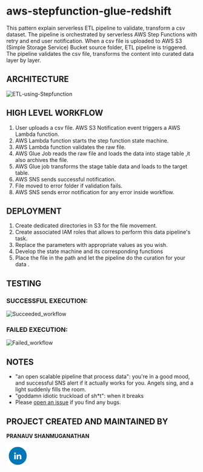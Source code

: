 # aws-stepfunction-glue-redshift
This pattern explain  serverless ETL pipeline to validate, transform a csv dataset. The pipeline is orchestrated by serverless AWS Step Functions with retry and end user notification. When a csv file is uploaded to AWS S3 (Simple Storage Service) Bucket source folder, ETL pipeline is triggered. The pipeline validates the csv file, transforms the content into curated data layer by layer.

## ARCHITECTURE
![ETL-using-Stepfunction](https://github.com/PranauvShanmuganathan/aws-stepfunction-glue-redshift/assets/52068839/bd4b44da-1740-4c85-bad8-37f25daef2aa)

## HIGH LEVEL WORKFLOW 
1. User uploads a csv file. AWS S3 Notification event triggers a AWS Lambda function.
2. AWS Lambda function starts the step function state machine.
3. AWS Lambda function validates the raw file.
4. AWS Glue Job reads the raw file and loads the data into stage table ,it also archives the file.
5. AWS Glue job transforms the stage table data and loads to the target table.
6. AWS SNS sends successful notification.
7. File moved to error folder if validation fails.
8. AWS SNS sends error notification for any error inside workflow.

## DEPLOYMENT
1. Create dedicated directories in S3  for the file movement.
2. Create associated IAM roles that allows to perform this data pipeline's task.
3. Replace the parameters with appropriate values as you wish.
4. Develop the state machine and its corresponding functions
5. Place the file in the path and let the pipeline do the curation for your data .

## TESTING
### SUCCESSFUL EXECUTION:
<img width="500" alt="Succeeded_workflow" src="https://github.com/PranauvShanmuganathan/aws-stepfunction-glue-redshift/assets/52068839/355fdeaa-289c-4d19-9d7d-abede7ff8de8">

### FAILED EXECUTION:
<img width="500" alt="Failed_workflow" src="https://github.com/PranauvShanmuganathan/aws-stepfunction-glue-redshift/assets/52068839/ff0045e9-9863-4a6a-957a-9a9af5148e6b">

## NOTES
* "an open scalable pipeline that process data": you're in a good mood, and successful SNS alert if it actually works for you. Angels sing, and a light suddenly fills the room.
* "goddamn idiotic truckload of sh*t": when it breaks
* Please [open an issue](https://github.com/PranauvShanmuganathan/aws-stepfunction-glue-redshift/issues) if you find any bugs.

## PROJECT CREATED AND MAINTAINED BY
**PRANAUV SHANMUGANATHAN** 

<a href="https://www.linkedin.com/in/pranauv-s/"><img src="https://raw.githubusercontent.com/aritraroy/social-icons/master/linkedin-icon.png" alt="linkedin"  width="60"></a>





